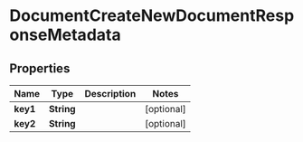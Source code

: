 

# DocumentCreateNewDocumentResponseMetadata


## Properties

| Name | Type | Description | Notes |
|------------ | ------------- | ------------- | -------------|
|**key1** | **String** |  |  [optional] |
|**key2** | **String** |  |  [optional] |



